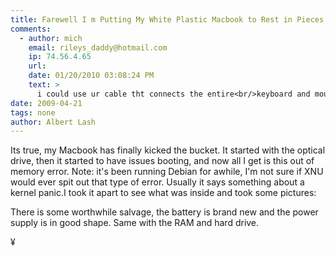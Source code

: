 ```yaml
---
title: Farewell I m Putting My White Plastic Macbook to Rest in Pieces
comments:
  - author: mich
    email: rileys_daddy@hotmail.com
    ip: 74.56.4.65
    url:
    date: 01/20/2010 03:08:24 PM
    text: >
      i could use ur cable tht connects the entire<br/>keyboard and mouse and power button to the motherboard. plz email if u cn help, thnx alot
date: 2009-04-21
tags: none
author: Albert Lash
---
```


Its true, my Macbook has finally kicked the bucket. It started with the optical drive, then it started to have issues booting, and now all I get is this out of memory error. Note: it's been running Debian for awhile, I'm not sure if XNU would ever spit out that type of error. Usually it says something about a kernel panic.I took it apart to see what was inside and took some pictures:



There is some worthwhile salvage, the battery is brand new and the power supply is in good shape. Same with the RAM and hard drive.

¥

